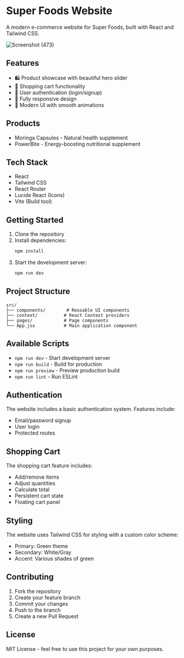 # Super Foods Website

A modern e-commerce website for Super Foods, built with React and Tailwind CSS.

![Screenshot (473)](https://github.com/user-attachments/assets/5d01b505-a799-4a16-bd5e-98ea57352676)


## Features

- 🛍️ Product showcase with beautiful hero slider
- 🛒 Shopping cart functionality
- 👤 User authentication (login/signup)
- 📱 Fully responsive design
- 💫 Modern UI with smooth animations

## Products

- Moringa Capsules - Natural health supplement
- PowerBite - Energy-boosting nutritional supplement

## Tech Stack

- React
- Tailwind CSS
- React Router
- Lucide React (Icons)
- Vite (Build tool)

## Getting Started

1. Clone the repository
2. Install dependencies:
   ```bash
   npm install
   ```
3. Start the development server:
   ```bash
   npm run dev
   ```

## Project Structure

```
src/
├── components/        # Reusable UI components
├── context/          # React Context providers
├── pages/            # Page components
└── App.jsx           # Main application component
```

## Available Scripts

- `npm run dev` - Start development server
- `npm run build` - Build for production
- `npm run preview` - Preview production build
- `npm run lint` - Run ESLint

## Authentication

The website includes a basic authentication system. Features include:
- Email/password signup
- User login
- Protected routes

## Shopping Cart

The shopping cart feature includes:
- Add/remove items
- Adjust quantities
- Calculate total
- Persistent cart state
- Floating cart panel

## Styling

The website uses Tailwind CSS for styling with a custom color scheme:
- Primary: Green theme
- Secondary: White/Gray
- Accent: Various shades of green

## Contributing

1. Fork the repository
2. Create your feature branch
3. Commit your changes
4. Push to the branch
5. Create a new Pull Request

## License

MIT License - feel free to use this project for your own purposes.
